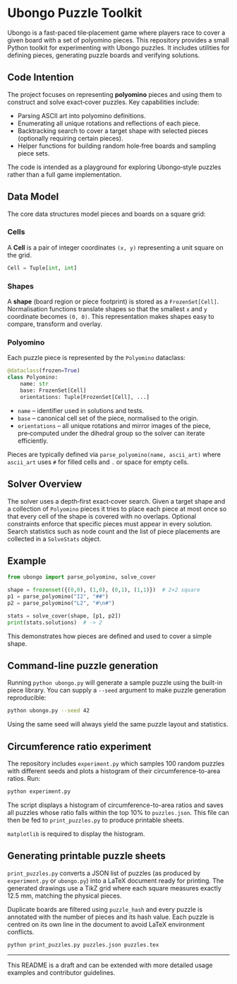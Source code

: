 # Ubongo Puzzle Toolkit

Ubongo is a fast-paced tile‑placement game where players race to cover a given board with a set of polyomino pieces.  This repository provides a small Python toolkit for experimenting with Ubongo puzzles.  It includes utilities for defining pieces, generating puzzle boards and verifying solutions.

## Code Intention

The project focuses on representing **polyomino** pieces and using them to construct and solve exact‑cover puzzles.  Key capabilities include:

* Parsing ASCII art into polyomino definitions.
* Enumerating all unique rotations and reflections of each piece.
* Backtracking search to cover a target shape with selected pieces (optionally requiring certain pieces).
* Helper functions for building random hole‑free boards and sampling piece sets.

The code is intended as a playground for exploring Ubongo‑style puzzles rather than a full game implementation.

## Data Model

The core data structures model pieces and boards on a square grid:

### Cells

A **Cell** is a pair of integer coordinates `(x, y)` representing a unit square on the grid.

```python
Cell = Tuple[int, int]
```

### Shapes

A **shape** (board region or piece footprint) is stored as a `FrozenSet[Cell]`.  Normalisation functions translate shapes so that the smallest `x` and `y` coordinate becomes `(0, 0)`.  This representation makes shapes easy to compare, transform and overlay.

### Polyomino

Each puzzle piece is represented by the `Polyomino` dataclass:

```python
@dataclass(frozen=True)
class Polyomino:
    name: str
    base: FrozenSet[Cell]
    orientations: Tuple[FrozenSet[Cell], ...]
```

* `name` – identifier used in solutions and tests.
* `base` – canonical cell set of the piece, normalised to the origin.
* `orientations` – all unique rotations and mirror images of the piece, pre‑computed under the dihedral group so the solver can iterate efficiently.

Pieces are typically defined via `parse_polyomino(name, ascii_art)` where `ascii_art` uses `#` for filled cells and `.` or space for empty cells.

## Solver Overview

The solver uses a depth‑first exact‑cover search.  Given a target shape and a collection of `Polyomino` pieces it tries to place each piece at most once so that every cell of the shape is covered with no overlaps.  Optional constraints enforce that specific pieces must appear in every solution.  Search statistics such as node count and the list of piece placements are collected in a `SolveStats` object.

## Example

```python
from ubongo import parse_polyomino, solve_cover

shape = frozenset({(0,0), (1,0), (0,1), (1,1)})  # 2×2 square
p1 = parse_polyomino("I2", "##")
p2 = parse_polyomino("L2", "#\n#")

stats = solve_cover(shape, [p1, p2])
print(stats.solutions)  # -> 2
```

This demonstrates how pieces are defined and used to cover a simple shape.

## Command-line puzzle generation

Running `python ubongo.py` will generate a sample puzzle using the built-in
piece library.  You can supply a `--seed` argument to make puzzle generation
reproducible:

```bash
python ubongo.py --seed 42
```

Using the same seed will always yield the same puzzle layout and statistics.

## Circumference ratio experiment

The repository includes `experiment.py` which samples 100 random puzzles with
different seeds and plots a histogram of their circumference-to-area ratios.
Run:

```bash
python experiment.py
```

The script displays a histogram of circumference-to-area ratios and saves all
puzzles whose ratio falls within the top 10\% to `puzzles.json`.  This file can
then be fed to `print_puzzles.py` to produce printable sheets.

`matplotlib` is required to display the histogram.

## Generating printable puzzle sheets

`print_puzzles.py` converts a JSON list of puzzles (as produced by
`experiment.py` or `ubongo.py`) into a LaTeX document ready for printing.  The
generated drawings use a TikZ grid where each square measures exactly 12.5 mm,
matching the physical pieces.

Duplicate boards are filtered using `puzzle_hash` and every puzzle is annotated
with the number of pieces and its hash value.  Each puzzle is centred on its
own line in the document to avoid LaTeX environment conflicts.

```bash
python print_puzzles.py puzzles.json puzzles.tex
```

---

This README is a draft and can be extended with more detailed usage examples and contributor guidelines.

